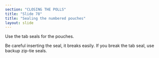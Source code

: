 ```yaml
---
section: "CLOSING THE POLLS"
title: "Slide 78"
title: "Sealing the numbered pouches"
layout: slide
---
```


Use the tab seals for the pouches.

Be careful inserting the seal, it breaks easily. If you break the tab seal, use backup zip-tie seals.




